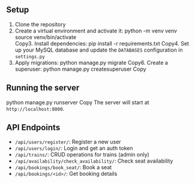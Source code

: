 

## Setup

1. Clone the repository
2. Create a virtual environment and activate it:
python -m venv venv
source venv/bin/activate  
Copy3. Install dependencies:
pip install -r requirements.txt
Copy4. Set up your MySQL database and update the `DATABASES` configuration in `settings.py`
5. Apply migrations:
python manage.py migrate
Copy6. Create a superuser:
python manage.py createsuperuser
Copy
## Running the server
python manage.py runserver
Copy
The server will start at `http://localhost:8000`.

## API Endpoints

- `/api/users/register/`: Register a new user
- `/api/users/login/`: Login and get an auth token
- `/api/trains/`: CRUD operations for trains (admin only)
- `/api/availability/check_availability/`: Check seat availability
- `/api/bookings/book_seat/`: Book a seat
- `/api/bookings/<id>/`: Get booking details